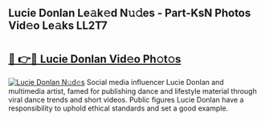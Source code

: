 ## Lucie Donlan Le𝚊k𝚎d N𝚞𝚍es - Part-KsN Photos Vid𝚎o Le𝚊ks LL2T7

# <h2><a href="http://fbfqey.evod.top/?m=Lucie+Donlan">🔗 👉🔴 Lucie Donlan Vid𝚎o Ph𝚘t𝚘s</a></h2>

[![Lucie Donlan N𝚞d𝚎s](https://i.imgur.com/8V9OHl7.gif)](http://fbfqey.evod.top/?m=Lucie+Donlan)
Social media influencer Lucie Donlan and multimedia artist, famed for publishing dance and lifestyle material through viral dance trends and short videos. Public figures Lucie Donlan have a responsibility to uphold ethical standards and set a good example. 
